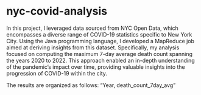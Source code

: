 # nyc-covid-analysis

In this project, I leveraged data sourced from NYC Open Data, which encompasses a diverse range of COVID-19 statistics specific to New York City. Using the Java programming language, I developed a MapReduce job aimed at deriving insights from this dataset. Specifically, my analysis focused on computing the maximum 7-day average death count spanning the years 2020 to 2022. This approach enabled an in-depth understanding of the pandemic’s impact over time, providing valuable insights into the progression of COVID-19 within the city.

The results are organized as follows: “Year, death_count_7day_avg”
